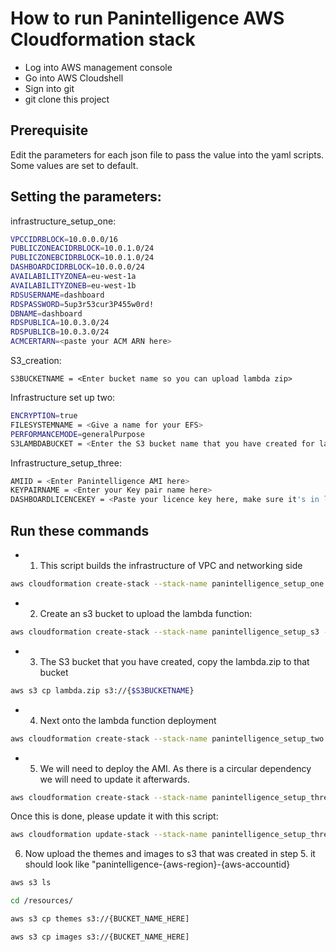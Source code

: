 # How to run Panintelligence AWS Cloudformation stack

- Log into AWS management console
- Go into AWS Cloudshell
- Sign into git 
- git clone this project


## Prerequisite 
Edit the parameters for each json file to pass the value into the yaml scripts. Some values are set to default.

## Setting the parameters:
infrastructure_setup_one:
```BASH
VPCCIDRBLOCK=10.0.0.0/16
PUBLICZONEACIDRBLOCK=10.0.1.0/24
PUBLICZONEBCIDRBLOCK=10.0.1.0/24
DASHBOARDCIDRBLOCK=10.0.0.0/24
AVAILABILITYZONEA=eu-west-1a
AVAILABILITYZONEB=eu-west-1b
RDSUSERNAME=dashboard
RDSPASSWORD=5up3r53cur3P455w0rd!
DBNAME=dashboard
RDSPUBLICA=10.0.3.0/24
RDSPUBLICB=10.0.3.0/24
ACMCERTARN=<paste your ACM ARN here>
```
S3_creation:
```
S3BUCKETNAME = <Enter bucket name so you can upload lambda zip>
```

Infrastructure set up two: 
```BASH
ENCRYPTION=true
FILESYSTEMNAME = <Give a name for your EFS>
PERFORMANCEMODE=generalPurpose
S3LAMBDABUCKET = <Enter the S3 bucket name that you have created for lambda zip>
```
Infrastructure_setup_three: 

```BASH
AMIID = <Enter Panintelligence AMI here>
KEYPAIRNAME = <Enter your Key pair name here>
DASHBOARDLICENCEKEY = <Paste your licence key here, make sure it's in line>
```
## Run these commands 

- 1) This script builds the infrastructure of VPC and networking side
``` BASH
aws cloudformation create-stack --stack-name panintelligence_setup_one --template-body file://infrastructure_setup_one.yaml --parameters ParameterKey=VPCCidrBlock,ParameterValue=$VPCCIDRBLOCK ParameterKey=PublicZoneACidrBlock,ParameterValue=$PUBLICZONEACIDRBLOCK ParameterKey=PublicZoneBCidrBlock,ParameterValue=$PUBLICZONEBCIDRBLOCK ParameterKey=DASHBOARDCIDRBLOCK,ParameterValue=$DashboardCidrBlock ParameterKey=AvailabilityZoneA,ParameterValue=$AVAILABILITYZONEA ParameterKey=AvailabilityZoneB,ParameterValue=$AVAILABILITYZONEB ParameterKey=RDSUsername,ParameterValue=$RDSUSERNAME ParameterKey=RDSPassword,ParameterValue=$RDSPASSWORD ParameterKey=DBName,ParameterValue=$DBNAME ParameterKey=RDSPublicA,ParameterValue=$RDSPUBLICA ParameterKey=RDSPublicB,ParameterValue=$RDSPUBLICB ParameterKey=ACMCertArn,ParameterValue=$ACMCERTARN --capabilities CAPABILITY_NAMED_IAM
```

- 2) Create an s3 bucket to upload the lambda function:

```BASH
aws cloudformation create-stack --stack-name panintelligence_setup_s3 --template-body file://s3_creation.yaml --parameters ParameterKey=S3BucketName,ParameterValue=$S3BUCKETNAME --capabilities CAPABILITY_NAMED_IAM
```
- 3) The S3 bucket that you have created, copy the lambda.zip to that bucket

```BASH
aws s3 cp lambda.zip s3://{$S3BUCKETNAME}
```

- 4) Next onto the lambda function deployment

```BASH
aws cloudformation create-stack --stack-name panintelligence_setup_two --template-body file://infrastructure_setup_two.yml --parameters ParameterKey=Encryption,ParameterValue=$ENCRYPTION ParameterKey=FileSystemName,ParameterValue=$FILESYSTEMNAME ParameterKey=PerformanceMode,ParameterValue=$PERFORMANCEMODE ParameterKey=S3lambdabucket,ParameterValue=$S3LAMBDABUCKET --capabilities CAPABILITY_NAMED_IAM
```

- 5) We will need to deploy the AMI. As there is a circular dependency we will need to update it afterwards. 
```BASH
aws cloudformation create-stack --stack-name panintelligence_setup_three --template-body file://infrastructure_setup_three.yml --parameters ParameterKey=AMIID,ParameterValue=$AMIID ParameterKey=KeyPairName,ParameterValue=$KEYPAIRNAME ParameterKey=DashboardLicenceKey,ParameterValue=$DASHBOARDLICENCEKEY --capabilities CAPABILITY_NAMED_IAM
```
Once this is done, please update it with this script:
```BASH
aws cloudformation update-stack --stack-name panintelligence_setup_three --template-body file://infrastructure_setup_three_update.yml --parameters ParameterKey=AMIID,ParameterValue=$AMIID ParameterKey=KeyPairName,ParameterValue=$KEYPAIRNAME ParameterKey=DashboardLicenceKey,ParameterValue=$DASHBOARDLICENCEKEY --capabilities CAPABILITY_NAMED_IAM
```

6) Now upload the themes and images to s3 that was created in step 5.
it should look like "panintelligence-{aws-region}-{aws-accountid}
```BASH
aws s3 ls
```
```BASH
cd /resources/
```
```BASH
aws s3 cp themes s3://{BUCKET_NAME_HERE]
```
```BASH
aws s3 cp images s3://{BUCKET_NAME_HERE]
```






